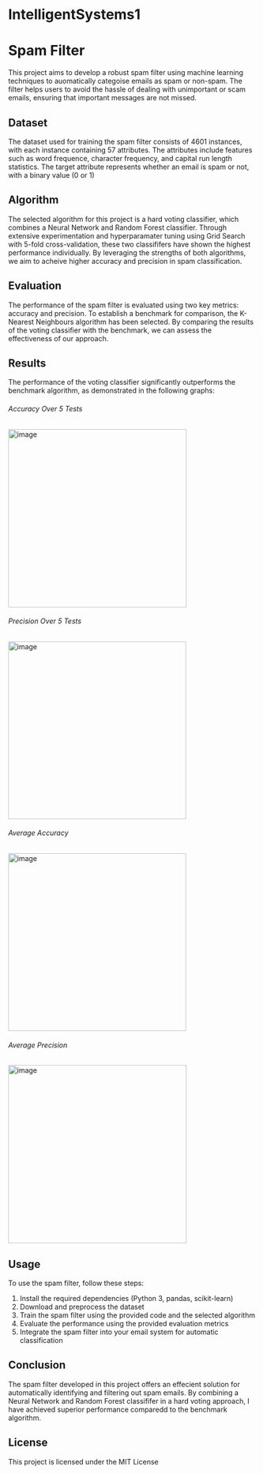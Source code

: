 # IntelligentSystems1


# Spam Filter

This project aims to develop a robust spam filter using machine learning techniques to auomatically categoise emails as spam or non-spam. The filter helps users to avoid the hassle of dealing with unimportant or scam emails, ensuring that important messages are not missed.

## Dataset

The dataset used for training the spam filter consists of 4601 instances, with each instance containing 57 attributes. The attributes include features such as word frequence, character frequency, and capital run length statistics. The target attribute represents whether an email is spam or not, with a binary value (0 or 1)

## Algorithm

The selected algorithm for this project is a hard voting classifier, which combines a Neural Network and Random Forest classifier. Through extensive experimentation and hyperparamater tuning using Grid Search with 5-fold cross-validation, these two classififers have shown the highest performance individually. By leveraging the strengths of both algorithms, we aim to acheive higher accuracy and precision in spam classification.

## Evaluation

The performance of the spam filter is evaluated using two key metrics: accuracy and precision. To establish a benchmark for comparison, the K-Nearest Neighbours algorithm has been selected. By comparing the results of the voting classifier with the benchmark, we can assess the effectiveness of our approach.

## Results

The performance of the voting classifier significantly outperforms the benchmark algorithm, as demonstrated in the following graphs:

<h6>Accuracy Over 5 Tests</h6>
<img width="361" alt="image" src="https://github.com/Quints497/IntelligentSystems1/assets/70848538/88a9d48e-712f-4535-9d37-99820b15a278">

<h6>Precision Over 5 Tests</h6>
<img width="360" alt="image" src="https://github.com/Quints497/IntelligentSystems1/assets/70848538/a450b513-65cc-4db1-9dbf-bc682891aa65">

<h6>Average Accuracy</h6>
<img width="360" alt="image" src="https://github.com/Quints497/IntelligentSystems1/assets/70848538/884a8fd8-7130-430a-a4a2-378a20b610ae">

<h6>Average Precision</h6>
<img width="361" alt="image" src="https://github.com/Quints497/IntelligentSystems1/assets/70848538/c0e5a6fc-831f-40a9-85e1-6b3d2ca97a7d">

## Usage

To use the spam filter, follow these steps:
<ol>  
  <li> Install the required dependencies (Python 3, pandas, scikit-learn)</li>
  <li> Download and preprocess the dataset</li>
  <li> Train the spam filter using the provided code and the selected algorithm</li>
  <li> Evaluate the performance using the provided evaluation metrics</li>
  <li> Integrate the spam filter into your email system for automatic classification</li>
</ol>

## Conclusion

The spam filter developed in this project offers an effecient solution for automatically identifying and filtering out spam emails. By combining a Neural Network and Random Forest classififer in a hard voting approach, I have achieved superior performance comparedd to the benchmark algorithm. 

## License

This project is licensed under the MIT License
